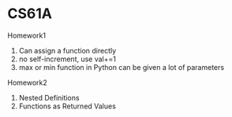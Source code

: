 # CS61A
Homework1
1. Can assign a function directly
2. no self-increment, use val+=1
3. max or min function in Python can be given a lot of parameters

Homework2
1. Nested Definitions
2.  Functions as Returned Values

